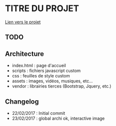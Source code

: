 # TITRE DU PROJET

[Lien vers le projet](https://edj17-projets-web.github.io/boilerplate/)

## TODO

## Architecture

- index.html : page d'accueil
- scripts : fichiers javascript custom
- css : feuilles de style custom
- assets : images, vidéos, musiques, etc...
- vendor : librairies tierces (Bootstrap, Jquery, etc.)

## Changelog

- 22/02/2017 : Initial commit
- 23/02/2017 : global archi ok, interactive image
